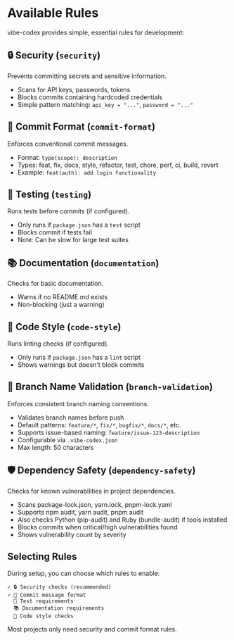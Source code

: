 # Available Rules

vibe-codex provides simple, essential rules for development:

## 🔒 Security (`security`)
Prevents committing secrets and sensitive information.
- Scans for API keys, passwords, tokens
- Blocks commits containing hardcoded credentials
- Simple pattern matching: `api_key = "..."`, `password = "..."`

## 📝 Commit Format (`commit-format`)
Enforces conventional commit messages.
- Format: `type(scope): description`
- Types: feat, fix, docs, style, refactor, test, chore, perf, ci, build, revert
- Example: `feat(auth): add login functionality`

## 🧪 Testing (`testing`)
Runs tests before commits (if configured).
- Only runs if `package.json` has a `test` script
- Blocks commit if tests fail
- Note: Can be slow for large test suites

## 📚 Documentation (`documentation`)
Checks for basic documentation.
- Warns if no README.md exists
- Non-blocking (just a warning)

## 🎨 Code Style (`code-style`)
Runs linting checks (if configured).
- Only runs if `package.json` has a `lint` script
- Shows warnings but doesn't block commits

## 🌿 Branch Name Validation (`branch-validation`)
Enforces consistent branch naming conventions.
- Validates branch names before push
- Default patterns: `feature/*`, `fix/*`, `bugfix/*`, `docs/*`, etc.
- Supports issue-based naming: `feature/issue-123-description`
- Configurable via `.vibe-codex.json`
- Max length: 50 characters

## 🛡️ Dependency Safety (`dependency-safety`)
Checks for known vulnerabilities in project dependencies.
- Scans package-lock.json, yarn.lock, pnpm-lock.yaml
- Supports npm audit, yarn audit, pnpm audit
- Also checks Python (pip-audit) and Ruby (bundle-audit) if tools installed
- Blocks commits when critical/high vulnerabilities found
- Shows vulnerability count by severity

## Selecting Rules

During setup, you can choose which rules to enable:
```
✓ 🔒 Security checks (recommended)
✓ 📝 Commit message format
  🧪 Test requirements
  📚 Documentation requirements
  🎨 Code style checks
```

Most projects only need security and commit format rules.